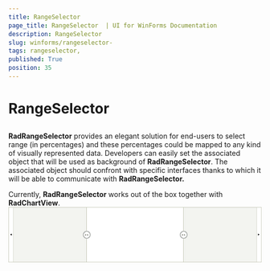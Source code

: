 ```yaml
---
title: RangeSelector 
page_title: RangeSelector  | UI for WinForms Documentation
description: RangeSelector 
slug: winforms/rangeselector-
tags: rangeselector,
published: True
position: 35
---
```


# RangeSelector 



## 

__RadRangeSelector__ provides an elegant solution for end-users to select range (in percentages) and these percentages could be mapped to any
          kind of visually represented data. Developers can easily set the associated object that will be used as background of __RadRangeSelector__.
          The associated object should confront with specific interfaces thanks to which it will be able to communicate with __RadRangeSelector.__

Currently, __RadRangeSelector__ works out of the box together with __RadChartView__.
        ![rangeselector-overview 001](images/rangeselector-overview001.png)
